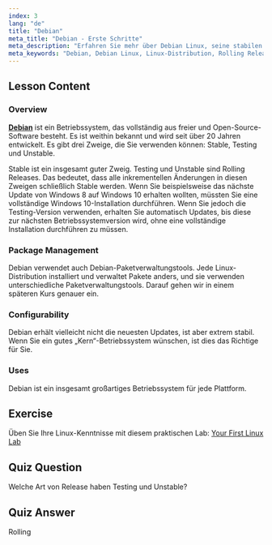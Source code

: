 ```yaml
---
index: 3
lang: "de"
title: "Debian"
meta_title: "Debian - Erste Schritte"
meta_description: "Erfahren Sie mehr über Debian Linux, seine stabilen und Rolling Releases und die Paketverwaltung. Entdecken Sie, warum Debian ein großartiges Kern-Betriebssystem für Anfänger und fortgeschrittene Benutzer ist."
meta_keywords: "Debian, Debian Linux, Linux-Distribution, Rolling Release, Paketverwaltung, Linux-Tutorial, Linux für Anfänger, Linux-Anleitung"
---
```


## Lesson Content

### Overview

[**Debian**](https://www.debian.org) ist ein Betriebssystem, das vollständig aus freier und Open-Source-Software besteht. Es ist weithin bekannt und wird seit über 20 Jahren entwickelt. Es gibt drei Zweige, die Sie verwenden können: Stable, Testing und Unstable.

Stable ist ein insgesamt guter Zweig. Testing und Unstable sind Rolling Releases. Das bedeutet, dass alle inkrementellen Änderungen in diesen Zweigen schließlich Stable werden. Wenn Sie beispielsweise das nächste Update von Windows 8 auf Windows 10 erhalten wollten, müssten Sie eine vollständige Windows 10-Installation durchführen. Wenn Sie jedoch die Testing-Version verwenden, erhalten Sie automatisch Updates, bis diese zur nächsten Betriebssystemversion wird, ohne eine vollständige Installation durchführen zu müssen.

### Package Management

Debian verwendet auch Debian-Paketverwaltungstools. Jede Linux-Distribution installiert und verwaltet Pakete anders, und sie verwenden unterschiedliche Paketverwaltungstools. Darauf gehen wir in einem späteren Kurs genauer ein.

### Configurability

Debian erhält vielleicht nicht die neuesten Updates, ist aber extrem stabil. Wenn Sie ein gutes „Kern“-Betriebssystem wünschen, ist dies das Richtige für Sie.

### Uses

Debian ist ein insgesamt großartiges Betriebssystem für jede Plattform.

## Exercise

Üben Sie Ihre Linux-Kenntnisse mit diesem praktischen Lab: [Your First Linux Lab](https://labex.io/labs/linux-your-first-linux-lab-270253)

## Quiz Question

Welche Art von Release haben Testing und Unstable?

## Quiz Answer

Rolling
